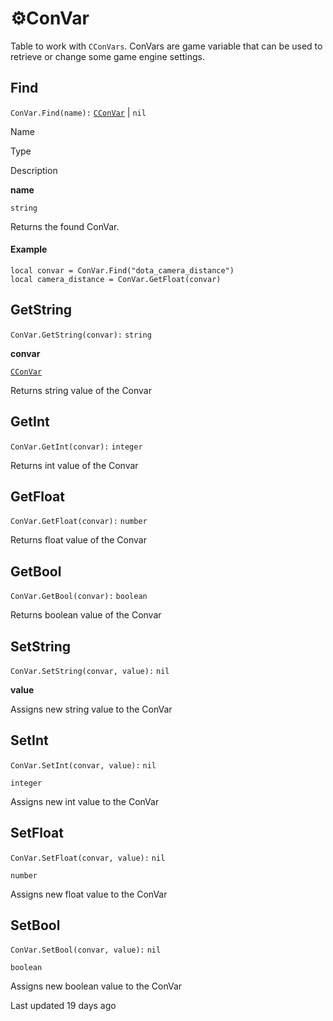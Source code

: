 # ⚙️ConVar

Table to work with `CConVars`\.
ConVars are game variable that can be used to retrieve or change some game engine settings\.

## [](#find)Find

`ConVar.Find(name):` [`CConVar`](https://uczone.gitbook.io/api-v2.0/game-components/game-engine/convar) \| `nil`

Name

Type

Description

**name**

`string`

Returns the found ConVar\.

#### [](#example)Example

```
local convar = ConVar.Find("dota_camera_distance")
local camera_distance = ConVar.GetFloat(convar)
```

## [](#getstring)GetString

`ConVar.GetString(convar):` `string`

**convar**

[`CConVar`](https://uczone.gitbook.io/api-v2.0/game-components/game-engine/convar)

Returns string value of the Convar

## [](#getint)GetInt

`ConVar.GetInt(convar):` `integer`

Returns int value of the Convar

## [](#getfloat)GetFloat

`ConVar.GetFloat(convar):` `number`

Returns float value of the Convar

## [](#getbool)GetBool

`ConVar.GetBool(convar):` `boolean`

Returns boolean value of the Convar

## [](#setstring)SetString

`ConVar.SetString(convar, value):` `nil`

**value**

Assigns new string value to the ConVar

## [](#setint)SetInt

`ConVar.SetInt(convar, value):` `nil`

`integer`

Assigns new int value to the ConVar

## [](#setfloat)SetFloat

`ConVar.SetFloat(convar, value):` `nil`

`number`

Assigns new float value to the ConVar

## [](#setbool)SetBool

`ConVar.SetBool(convar, value):` `nil`

`boolean`

Assigns new boolean value to the ConVar

Last updated 19 days ago

